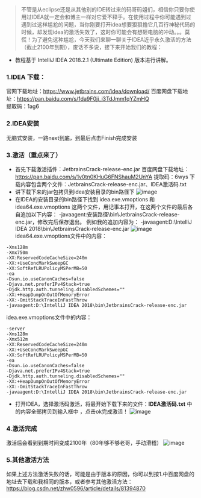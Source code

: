 >不管是从eclipse还是从其他别的IDE转过来的码哥码姐们，相信你只要你使用过IDEA就一定会和博主一样对它爱不释手。在使用过程中你可能遇到过遇到过这样尴尬的问题，当你刚要打开idea想要狠狠撸它几百行神秘代码的时候，却发现idea的激活失效了，这时你可能会有想砸电脑的冲动。。。莫慌！为了避免这种尴尬，今天我们来聊一聊关于IDEA近乎永久激活的方法（截止2100年到期），废话不多说，接下来开始我们的教程：
* 教程基于 IntelliJ IDEA 2018.2.1 (Ultimate Edition) 版本进行讲解。

### 1.IDEA 下载：

官网下载地址：https://www.jetbrains.com/idea/download/
百度网盘下载地址：https://pan.baidu.com/s/1da9F0jj_i3TdJmm1qYZmHQ  
提取码：1ag6

### 2.IDEA安装

无脑式安装，一路next到底，到最后点击Finish完成安装

### 3.激活（重点来了）

* 首先下载激活插件：JetbrainsCrack-release-enc.jar
百度网盘下载地址：https://pan.baidu.com/s/1v0tn0KHuG6FNShauM2UnYA
提取码：6wys
下载内容包含两个文件：JetbrainsCrack-release-enc.jar、IDEA激活码.txt
* 讲下载下来的jar包拷贝到idea安装目录的bin路径下
![image](https://github.com/tony-wnx/DailyImprove/blob/master/docs/images/copy_to_dir.png)
* 在IDEA的安装目录的bin路径下找到 idea.exe.vmoptions 和 idea64.exe.vmoptions 这两个文件，用记事本打开，在这两个文件的最后各自追加以下内容：
-javaagent:安装路径\bin\JetbrainsCrack-release-enc.jar，修改完后保存退出。
例如我的追加内容为：
-javaagent:D:\IntelliJ IDEA 2018\bin\JetbrainsCrack-release-enc.jar
![image](https://github.com/tony-wnx/DailyImprove/blob/master/docs/images/modify_files.png)
idea64.exe.vmoptions文件中的内容：
```
-Xms128m
-Xmx750m
-XX:ReservedCodeCacheSize=240m
-XX:+UseConcMarkSweepGC
-XX:SoftRefLRUPolicyMSPerMB=50
-ea
-Dsun.io.useCanonCaches=false
-Djava.net.preferIPv4Stack=true
-Djdk.http.auth.tunneling.disabledSchemes=""
-XX:+HeapDumpOnOutOfMemoryError
-XX:-OmitStackTraceInFastThrow
-javaagent:D:\IntelliJ IDEA 2018\bin\JetbrainsCrack-release-enc.jar

```
idea.exe.vmoptions文件中的内容：

```
-server
-Xms128m
-Xmx512m
-XX:ReservedCodeCacheSize=240m
-XX:+UseConcMarkSweepGC
-XX:SoftRefLRUPolicyMSPerMB=50
-ea
-Dsun.io.useCanonCaches=false
-Djava.net.preferIPv4Stack=true
-Djdk.http.auth.tunneling.disabledSchemes=""
-XX:+HeapDumpOnOutOfMemoryError
-XX:-OmitStackTraceInFastThrow
-javaagent:D:\IntelliJ IDEA 2018\bin\JetbrainsCrack-release-enc.jar
```

* 打开IDEA，选择激活码激活，将最开始下载下来的文件：**IDEA激活码.txt** 中的内容全部拷贝到输入框中 ，点击ok完成激活！
![image](https://github.com/tony-wnx/DailyImprove/blob/master/docs/images/input_verifyCode.png)

### 4.激活完成

激活后会看到到期时间变成2100年（80年够不够老哥，手动滑稽）
![image](https://github.com/tony-wnx/DailyImprove/blob/master/docs/images/active_status.png)

### 5.其他激活方法

如果上述方法激活失败的话，可能是由于版本的原因，你可以到按1.中百度网盘的地址去下载和我相同的版本，或者参考其他激活方法：https://blog.csdn.net/zhw0596/article/details/81394870